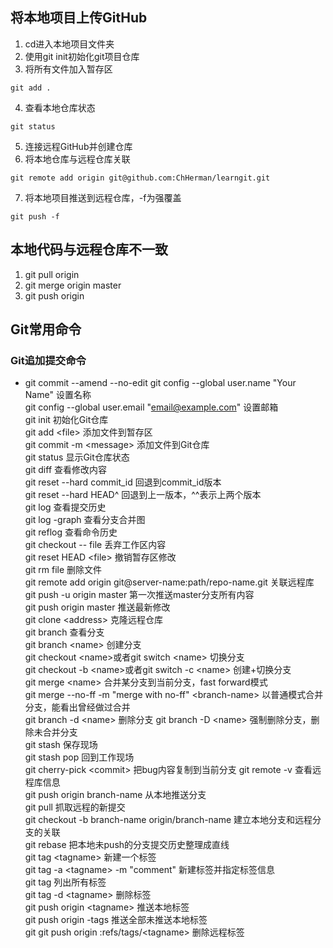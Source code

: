 ## 将本地项目上传GitHub
1. cd进入本地项目文件夹
2. 使用git init初始化git项目仓库
3. 将所有文件加入暂存区
```
git add .
```
4. 查看本地仓库状态
```
git status
```
5. 连接远程GitHub并创建仓库
6. 将本地仓库与远程仓库关联
```
git remote add origin git@github.com:ChHerman/learngit.git
```
7. 将本地项目推送到远程仓库，-f为强覆盖
```
git push -f
```
## 本地代码与远程仓库不一致
1. git pull origin
2. git merge origin master
3. git push origin

## Git常用命令
### Git追加提交命令
- git commit --amend --no-edit
git config --global user.name "Your Name" 设置名称  
git config --global user.email "email@example.com" 设置邮箱  
git init 初始化Git仓库  
git add &lt;file&gt; 添加文件到暂存区  
git commit -m &lt;message&gt; 添加文件到Git仓库  
git status 显示Git仓库状态  
git diff 查看修改内容  
git reset --hard commit\_id 回退到commit\_id版本  
git reset --hard HEAD^ 回退到上一版本，^^表示上两个版本  
git log 查看提交历史  
git log -graph 查看分支合并图  
git reflog 查看命令历史  
git checkout -- file 丢弃工作区内容  
git reset HEAD &lt;file&gt; 撤销暂存区修改  
git rm file 删除文件  
git remote add origin git@server-name:path/repo-name.git 关联远程库  
git push -u origin master 第一次推送master分支所有内容  
git push origin master 推送最新修改  
git clone &lt;address&gt; 克隆远程仓库  
git branch 查看分支  
git branch &lt;name&gt; 创建分支  
git checkout &lt;name&gt;或者git switch &lt;name&gt; 切换分支  
git checkout -b &lt;name&gt;或者git switch -c &lt;name&gt; 创建+切换分支  
git merge &lt;name&gt; 合并某分支到当前分支，fast forward模式  
git merge --no-ff -m "merge with no-ff" &lt;branch-name&gt; 以普通模式合并分支，能看出曾经做过合并    
git branch -d &lt;name&gt; 删除分支
git branch -D &lt;name&gt; 强制删除分支，删除未合并分支  
git stash 保存现场  
git stash pop 回到工作现场  
git cherry-pick &lt;commit&gt; 把bug内容复制到当前分支
git remote -v 查看远程库信息  
git push origin branch-name 从本地推送分支  
git pull 抓取远程的新提交  
git checkout -b branch-name origin/branch-name 建立本地分支和远程分支的关联  
git rebase 把本地未push的分支提交历史整理成直线  
git tag &lt;tagname&gt; 新建一个标签  
git tag -a &lt;tagname&gt; -m "comment" 新建标签并指定标签信息  
git tag 列出所有标签  
git tag -d &lt;tagname&gt; 删除标签  
git push origin &lt;tagname&gt; 推送本地标签  
git push origin -tags 推送全部未推送本地标签  
git git push origin :refs/tags/&lt;tagname&gt; 删除远程标签
